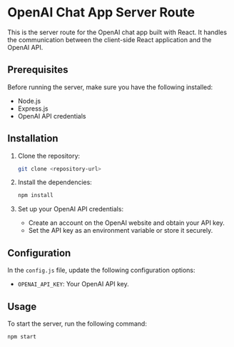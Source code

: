# OpenAI Chat App Server Route

This is the server route for the OpenAI chat app built with React. It handles the communication between the client-side React application and the OpenAI API.

## Prerequisites

Before running the server, make sure you have the following installed:

- Node.js
- Express.js
- OpenAI API credentials

## Installation

1. Clone the repository:

   ```bash
   git clone <repository-url>
   ```

2. Install the dependencies:

   ```bash
   npm install
   ```

3. Set up your OpenAI API credentials:

   - Create an account on the OpenAI website and obtain your API key.
   - Set the API key as an environment variable or store it securely.

## Configuration

In the `config.js` file, update the following configuration options:

- `OPENAI_API_KEY`: Your OpenAI API key.

## Usage

To start the server, run the following command:

```bash
npm start
```
